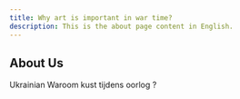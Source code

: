 ```yaml
---
title: Why art is important in war time?
description: This is the about page content in English.
---
```


## About Us

Ukrainian Waroom kust tijdens oorlog ?

